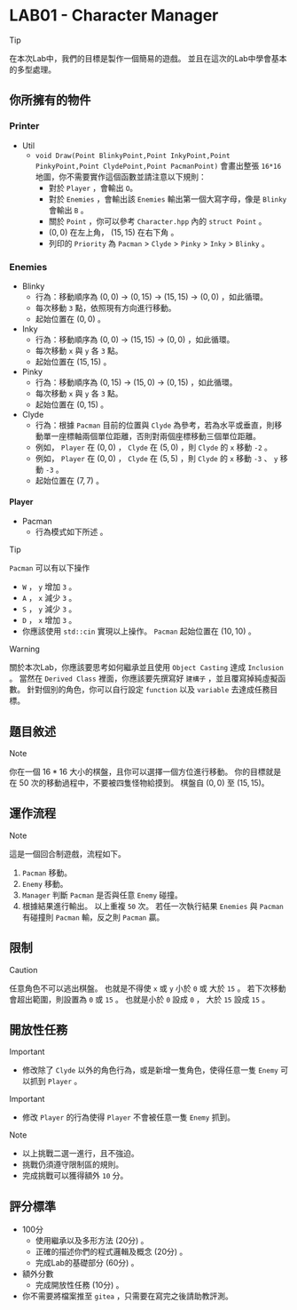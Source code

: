 # LAB01 - Character Manager

> [!TIP]
> 在本次Lab中，我們的目標是製作一個簡易的遊戲。
> 並且在這次的Lab中學會基本的多型處理。

## 你所擁有的物件
### Printer
- Util
  - `void Draw(Point BlinkyPoint,Point InkyPoint,Point PinkyPoint,Point ClydePoint,Point PacmanPoint)` 會畫出整張 `16*16` 地圖，你不需要實作這個函數並請注意以下規則：
    - 對於 `Player` ，會輸出 `O`。
    - 對於 `Enemies` ，會輸出該 `Enemies` 輸出第一個大寫字母，像是 `Blinky` 會輸出 `B` 。
    - 關於 `Point` ，你可以參考 `Character.hpp` 內的 `struct Point` 。
    - $(0,0)$ 在左上角， $(15,15)$ 在右下角 。
    - 列印的 `Priority` 為 `Pacman` > `Clyde` > `Pinky` > `Inky` > `Blinky` 。

### Enemies
- Blinky
  - 行為：移動順序為 $(0,0)$ -> $(0,15)$ -> $(15,15)$ -> $(0,0)$ ，如此循環。
  - 每次移動 `3` 點，依照現有方向進行移動。
  - 起始位置在 $(0,0)$ 。
- Inky
  - 行為：移動順序為 $(0,0)$ -> $(15,15)$ -> $(0,0)$ ，如此循環。
  - 每次移動 `x` 與 `y` 各 `3` 點。
  - 起始位置在 $(15,15)$ 。
- Pinky
  - 行為：移動順序為 $(0,15)$ -> $(15,0)$ -> $(0,15)$ ，如此循環。
  - 每次移動 `x` 與 `y` 各 `3` 點。
  - 起始位置在 $(0,15)$ 。
- Clyde
  - 行為：根據 `Pacman` 目前的位置與 `Clyde` 為參考，若為水平或垂直，則移動單一座標軸兩個單位距離，否則對兩個座標移動三個單位距離。
  - 例如， `Player` 在 $(0,0)$ ， `Clyde` 在 $(5,0)$ ，則 `Clyde` 的 `x` 移動 `-2` 。
  - 例如， `Player` 在 $(0,0)$ ， `Clyde` 在 $(5,5)$ ，則 `Clyde` 的 `x` 移動 `-3` 、 `y` 移動 `-3` 。
  - 起始位置在 $(7,7)$ 。

#### Player

- Pacman
  - 行為模式如下所述 。

> [!TIP]
> `Pacman` 可以有以下操作
> - `W` ， `y` 增加 `3` 。
> - `A` ， `x` 減少 `3` 。
> - `S` ， `y` 減少 `3` 。
> - `D` ， `x` 增加 `3` 。
> - 你應該使用 `std::cin` 實現以上操作。
> `Pacman` 起始位置在 $(10,10)$ 。

> [!WARNING]
> 關於本次Lab，你應該要思考如何繼承並且使用 `Object Casting` 達成 `Inclusion` 。
> 當然在 `Derived Class` 裡面，你應該要先撰寫好 `建構子` ，並且覆寫掉純虛擬函數。
> 針對個別的角色，你可以自行設定 `function` 以及 `variable` 去達成任務目標。

## 題目敘述


> [!NOTE]
> 你在一個 $16 * 16$ 大小的棋盤，且你可以選擇一個方位進行移動。
> 你的目標就是在 $50$ 次的移動過程中，不要被四隻怪物給摸到。
> 棋盤自 $(0,0)$ 至 $(15,15)$。

## 運作流程

> [!NOTE]
> 這是一個回合制遊戲，流程如下。
> 1. `Pacman` 移動。
> 2. `Enemy` 移動。
> 3. `Manager` 判斷 `Pacman` 是否與任意 `Enemy` 碰撞。
> 4. 根據結果進行輸出。
> 以上重複 `50` 次。
> 若任一次執行結果 `Enemies` 與 `Pacman` 有碰撞則 `Pacman` 輸，反之則 `Pacman` 贏。
## 限制

> [!CAUTION]
> 任意角色不可以逃出棋盤。
> 也就是不得使 `x` 或 `y` 小於 `0` 或 大於 `15` 。
> 若下次移動會超出範圍，則設置為 `0` 或 `15` 。
> 也就是小於 `0` 設成 `0` ， 大於 `15` 設成 `15` 。

## 開放性任務

> [!IMPORTANT]
> - 修改除了 `Clyde` 以外的角色行為，或是新增一隻角色，使得任意一隻 `Enemy` 可以抓到 `Player` 。

> [!IMPORTANT]
> - 修改 `Player` 的行為使得 `Player` 不會被任意一隻 `Enemy` 抓到。
 
> [!NOTE]
> - 以上挑戰二選一進行，且不強迫。
> - 挑戰仍須遵守限制區的規則。
> - 完成挑戰可以獲得額外 `10` 分。

## 評分標準

- 100分
  - 使用繼承以及多形方法 (20分) 。
  - 正確的描述你們的程式邏輯及概念 (20分) 。
  - 完成Lab的基礎部分 (60分) 。
- 額外分數
  - 完成開放性任務 (10分) 。
- 你不需要將檔案推至 `gitea` ，只需要在寫完之後請助教評測。